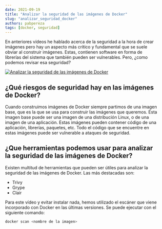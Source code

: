 ```yaml
---
date: 2021-09-19
title: "Analizar la seguridad de las imágenes de Docker"
slug: "analizar_seguridad_docker"
authors: pabpereza
tags: [docker, seguridad]
---
```


En anteriores vídeos he hablado acerca de la seguridad a la hora de crear imágenes pero hay un aspecto más crítico y fundamental que se suele obviar al construir imágenes. Estas, contienen software en forma de librerías del sistema que también pueden ser vulnerables. Pero, ¿como podemos revisar esa seguridad?
<!-- truncate -->

[![Analizar la seguridad de las imágenes de Docker](https://img.youtube.com/vi/XmGEMOgI9-g/0.jpg)](https://www.youtube.com/watch?v=XmGEMOgI9-g)


## ¿Qué riesgos de seguridad hay en las imágenes de Docker?
Cuando construimos imágenes de Docker siempre partimos de una imagen base, que es la que se usa para construir las imágenes que queremos. Esta imagen base puede ser una imagen de una distribución Linux, o de una imagen de una aplicación. Estas imágenes pueden contener código de una aplicación, librerías, paquetes, etc. Todo el código que se encuentre en estas imágenes puede ser vulnerable a ataques de seguridad.

## ¿Que herramientas podemos usar para analizar la seguridad de las imágenes de Docker?
Existen multitud de herramientas que pueden ser útiles para analizar la seguridad de las imágenes de Docker. Las más destacadas son:
* Trivy
* Grype 
* Clair

Para este vídeo y evitar instalar nada, hemos utilizado el escáner que viene incorporado con Docker en las últimas versiones. Se puede ejecutar con el siguiente comando:

``` bash
docker scan <nombre de la imagen>
```


